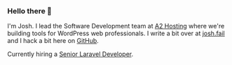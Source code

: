 ### Hello there 👋

I'm Josh. I lead the Software Development team at [A2 Hosting][1] where we're
building tools for WordPress web professionals. I write a bit over at
[josh.fail][2] and I hack a bit here on [GitHub][3].

Currently hiring a [Senior Laravel Developer][4].

[1]: https://www.a2hosting.com/
[2]: https://josh.fail/
[3]: https://github.com/itspriddle
[4]: https://a2hosting.applytojob.com/apply/Qn5RMGDQFb/Senior-Laravel-Developer-Remote

<!--
**itspriddle/itspriddle** is a ✨ _special_ ✨ repository because its `README.md` (this file) appears on your GitHub profile.

Here are some ideas to get you started:

- 🔭 I’m currently working on ...
- 🌱 I’m currently learning ...
- 👯 I’m looking to collaborate on ...
- 🤔 I’m looking for help with ...
- 💬 Ask me about ...
- 📫 How to reach me: ...
- 😄 Pronouns: ...
- ⚡ Fun fact: ...
-->
